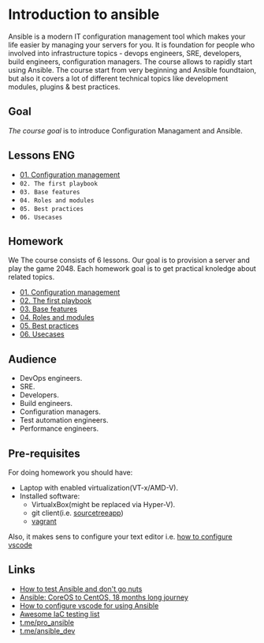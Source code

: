 # Introduction to ansible

Ansible is a modern IT configuration management tool which makes your life easier by managing your servers for you.
It is foundation for people who involved into infrastructure topics - devops engineers, SRE, developers, build engineers, configuration managers. The course allows to rapidly start using Ansible. The course start from very beginning and Ansible foundtaion, but also it covers a lot of different technical topics like development modules, plugins & best practices.

## Goal

_The course goal_ is to introduce Configuration Managament and Ansible.

## Lessons ENG

* [01. Configuration management](docs/01.md)
* `02. The first playbook`
* `03. Base features`
* `04. Roles and modules`
* `05. Best practices`
* `06. Usecases`

## Homework

We The course consists of 6 lessons. Our goal is to provision a server and play the game 2048. Each homework goal is to get practical knoledge about related topics.

* [01. Configuration management](student_files/01/README.md)
* [02. The first playbook](student_files/02/README.md)
* [03. Base features](student_files/03/README.md)
* [04. Roles and modules](student_files/04/README.md)
* [05. Best practices](student_files/05/README.md)
* [06. Usecases](student_files/06/README.md)

## Audience

* DevOps engineers.
* SRE.
* Developers.
* Build engineers.
* Configuration managers.
* Test automation engineers.
* Performance engineers.

## Pre-requisites

For doing homework you should have:

* Laptop with enabled virtualization(VT-x/AMD-V).
* Installed software:
  * VirtualxBox(might be replaced via Hyper-V).
  * git client(i.e. [sourcetreeapp](https://www.sourcetreeapp.com/))
  * [vagrant](https://www.vagrantup.com)

Also, it makes sens to configure your text editor i.e. [how to configure vscode](http://www.goncharov.xyz/it/vscode.html)

## Links

* [How to test Ansible and don't go nuts](https://www.goncharov.xyz/it/ansible-testing-en.html)
* [Ansible: CoreOS to CentOS, 18 months long journey](https://www.goncharov.xyz/it/coreos2centos-en.html)
* [How to configure vscode for using Ansible](https://www.goncharov.xyz/it/vscode.html)
* [Awesome IaC testing list](https://github.com/ultral/awesome-iac-testing)
* [t.me/pro_ansible](https://t.me/pro_ansible)
* [t.me/ansible_dev](https://t.me/ansible_dev)
